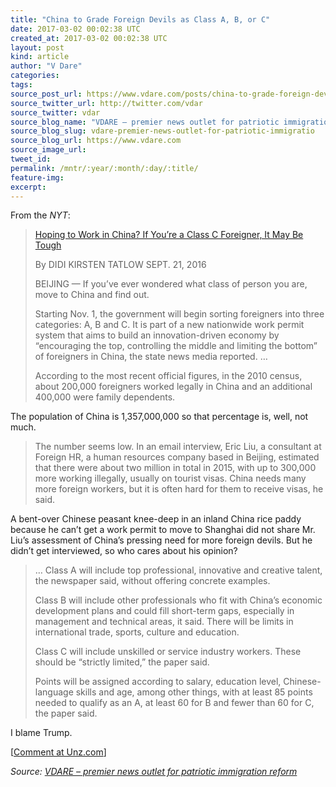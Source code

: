 ```yaml
---
title: "China to Grade Foreign Devils as Class A, B, or C"
date: 2017-03-02 00:02:38 UTC
created_at: 2017-03-02 00:02:38 UTC
layout: post
kind: article
author: "V Dare"
categories: 
tags: 
source_post_url: https://www.vdare.com/posts/china-to-grade-foreign-devils-as-class-a-b-or-c
source_twitter_url: http://twitter.com/vdar
source_twitter: vdar
source_blog_name: "VDARE – premier news outlet for patriotic immigration reform"
source_blog_slug: vdare-premier-news-outlet-for-patriotic-immigratio
source_blog_url: https://www.vdare.com
source_image_url: 
tweet_id:
permalink: /mntr/:year/:month/:day/:title/
feature-img: 
excerpt:
---
```

<div class="pf-content"><p>From the <em>NYT</em>:</p>
<blockquote><p><a id="xlink_1_2" class="xlink" title="Anchor Link to This Paragraph" href="http://www.unz.com/isteve/china-to-grade-foreign-devils-as-class-a-b-or-c/#xlink_1_2" name="xlink_1_2"></a> <a title="https://www.nytimes.com/2016/09/22/world/asia/china-work-permit-visa.html" href="https://www.nytimes.com/2016/09/22/world/asia/china-work-permit-visa.html">Hoping to Work in China? If You’re a Class C Foreigner, It May Be Tough</a></p>
<p><a id="xlink_1_3" class="xlink" title="Anchor Link to This Paragraph" href="http://www.unz.com/isteve/china-to-grade-foreign-devils-as-class-a-b-or-c/#xlink_1_3" name="xlink_1_3"></a>By DIDI KIRSTEN TATLOW SEPT. 21, 2016</p>
<p><a id="xlink_1_4" class="xlink" title="Anchor Link to This Paragraph" href="http://www.unz.com/isteve/china-to-grade-foreign-devils-as-class-a-b-or-c/#xlink_1_4" name="xlink_1_4"></a>BEIJING — If you’ve ever wondered what class of person you are, move to China and find out.</p>
<p><a id="xlink_1_5" class="xlink" title="Anchor Link to This Paragraph" href="http://www.unz.com/isteve/china-to-grade-foreign-devils-as-class-a-b-or-c/#xlink_1_5" name="xlink_1_5"></a>Starting Nov. 1, the government will begin sorting foreigners into three categories: A, B and C. It is part of a new nationwide work permit system that aims to build an innovation-driven economy by “encouraging the top, controlling the middle and limiting the bottom” of foreigners in China, the state news media reported. …</p>
<p><a id="xlink_1_6" class="xlink" title="Anchor Link to This Paragraph" href="http://www.unz.com/isteve/china-to-grade-foreign-devils-as-class-a-b-or-c/#xlink_1_6" name="xlink_1_6"></a>According to the most recent official figures, in the 2010 census, about 200,000 foreigners worked legally in China and an additional 400,000 were family dependents.</p></blockquote>
<p><a id="xlink_1_7" class="xlink" title="Anchor Link to This Paragraph" href="http://www.unz.com/isteve/china-to-grade-foreign-devils-as-class-a-b-or-c/#xlink_1_7" name="xlink_1_7"></a>The population of China is 1,357,000,000 so that percentage is, well, not much.</p>
<blockquote><p><a id="xlink_1_8" class="xlink" title="Anchor Link to This Paragraph" href="http://www.unz.com/isteve/china-to-grade-foreign-devils-as-class-a-b-or-c/#xlink_1_8" name="xlink_1_8"></a> The number seems low. In an email interview, Eric Liu, a consultant at Foreign HR, a human resources company based in Beijing, estimated that there were about two million in total in 2015, with up to 300,000 more working illegally, usually on tourist visas. China needs many more foreign workers, but it is often hard for them to receive visas, he said.</p><div id="57966237cc52c74a5e1363c4" class="vdb_player vdb_57966237cc52c74a5e1363c456bcd17ce4b018167fea5539">    </div></blockquote>
<p><a id="xlink_1_9" class="xlink" title="Anchor Link to This Paragraph" href="http://www.unz.com/isteve/china-to-grade-foreign-devils-as-class-a-b-or-c/#xlink_1_9" name="xlink_1_9"></a>A bent-over Chinese peasant knee-deep in an inland China rice paddy because he can’t get a work permit to move to Shanghai did not share Mr. Liu’s assessment of China’s pressing need for more foreign devils. But he didn’t get interviewed, so who cares about his opinion?</p>
<blockquote><p><a id="xlink_1_10" class="xlink" title="Anchor Link to This Paragraph" href="http://www.unz.com/isteve/china-to-grade-foreign-devils-as-class-a-b-or-c/#xlink_1_10" name="xlink_1_10"></a> … Class A will include top professional, innovative and creative talent, the newspaper said, without offering concrete examples.</p>
<p><a id="xlink_1_11" class="xlink" title="Anchor Link to This Paragraph" href="http://www.unz.com/isteve/china-to-grade-foreign-devils-as-class-a-b-or-c/#xlink_1_11" name="xlink_1_11"></a>Class B will include other professionals who fit with China’s economic development plans and could fill short-term gaps, especially in management and technical areas, it said. There will be limits in international trade, sports, culture and education.</p>
<p><a id="xlink_1_12" class="xlink" title="Anchor Link to This Paragraph" href="http://www.unz.com/isteve/china-to-grade-foreign-devils-as-class-a-b-or-c/#xlink_1_12" name="xlink_1_12"></a>Class C will include unskilled or service industry workers. These should be “strictly limited,” the paper said.</p>
<p><a id="xlink_1_13" class="xlink" title="Anchor Link to This Paragraph" href="http://www.unz.com/isteve/china-to-grade-foreign-devils-as-class-a-b-or-c/#xlink_1_13" name="xlink_1_13"></a>Points will be assigned according to salary, education level, Chinese-language skills and age, among other things, with at least 85 points needed to qualify as an A, at least 60 for B and fewer than 60 for C, the paper said.</p></blockquote>
<p><a id="xlink_1_14" class="xlink" title="Anchor Link to This Paragraph" href="http://www.unz.com/isteve/china-to-grade-foreign-devils-as-class-a-b-or-c/#xlink_1_14" name="xlink_1_14"></a>I blame Trump.</p>
<p>[<a href="http://www.unz.com/isteve/china-to-grade-foreign-devils-as-class-a-b-or-c/">Comment at Unz.com</a>]</p>
</div><div class="">
    <i>Source: <a href="https://www.vdare.com">VDARE – premier news outlet for patriotic immigration reform</a></i>
</div>
